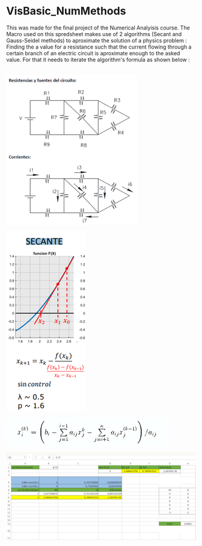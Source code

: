 # VisBasic_NumMethods
This was made for the final project of the Numerical Analyisis course. The Macro used on this spredsheet makes use of 2 algorithms (Secant and Gauss-Seidel methods) to aproximate the solution of a physics problem : Finding the a value for a resistance such that the current flowing through a certain branch of an electric circuit is aproximate enough to the asked value. For that it needs to iterate the algorithm's formula as shown below :


<br/>

<img src="images/img1.png" align="center" />

 </br>
 </br>

<img src="images/img2.png" align="center" />

<br/>
<br/>

<img src="images/img3.png" align="center" />

 </br>
 </br>

<img src="images/img4.png" align="center" />
